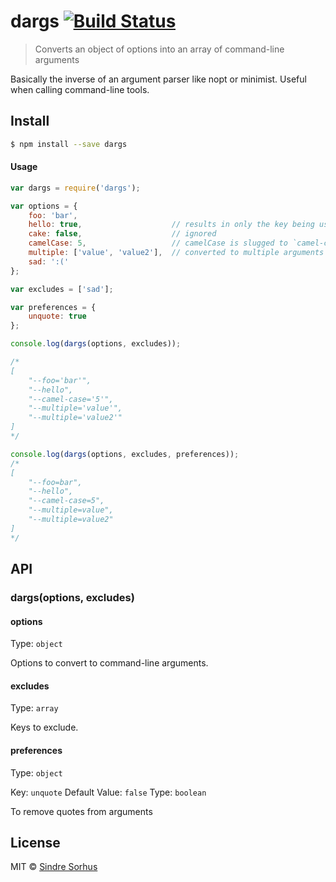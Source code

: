 # dargs [![Build Status](https://travis-ci.org/sindresorhus/dargs.svg?branch=master)](https://travis-ci.org/sindresorhus/dargs)

> Converts an object of options into an array of command-line arguments

Basically the inverse of an argument parser like nopt or minimist. Useful when calling command-line tools.


## Install

```sh
$ npm install --save dargs
```


#### Usage

```js
var dargs = require('dargs');

var options = {
	foo: 'bar',
	hello: true,                    // results in only the key being used
	cake: false,                    // ignored
	camelCase: 5,                   // camelCase is slugged to `camel-case`
	multiple: ['value', 'value2'],  // converted to multiple arguments
	sad: ':('
};

var excludes = ['sad'];

var preferences = {
	unquote: true
};

console.log(dargs(options, excludes));

/*
[
	"--foo='bar'",
	"--hello",
	"--camel-case='5'",
	"--multiple='value'",
	"--multiple='value2'"
]
*/

console.log(dargs(options, excludes, preferences));
/*
[
	"--foo=bar",
	"--hello",
	"--camel-case=5",
	"--multiple=value",
	"--multiple=value2"
]
*/

```

## API

### dargs(options, excludes)

#### options

Type: `object`

Options to convert to command-line arguments.

#### excludes

Type: `array`

Keys to exclude.

#### preferences

Type: `object`

Key: `unquote` Default Value: `false` Type: `boolean`  

To remove quotes from arguments




## License

MIT © [Sindre Sorhus](http://sindresorhus.com)
